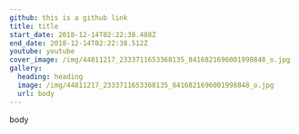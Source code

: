 ```yaml
---
github: this is a github link
title: title
start_date: 2018-12-14T02:22:38.488Z
end_date: 2018-12-14T02:22:38.512Z
youtube: youtube
cover_image: /img/44811217_2333711653368135_8416821696001998848_o.jpg
gallery:
  heading: heading
  image: /img/44811217_2333711653368135_8416821696001998848_o.jpg
  url: body
---
```

body
